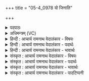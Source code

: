 +++
title = "05-4_0978 यो जिनाति"

+++
<details><summary>पदपाठः</summary>

यः꣢। जि꣣ना꣡ति꣢। न। जी꣡य꣢꣯ते। ह꣡न्ति꣢꣯। श꣡त्रु꣢꣯म्। अ꣣भी꣡त्य꣢। अ꣣भि। इ꣡त्य꣢꣯। सः। पव꣣स्व। सहस्रजित्। सहस्र। जित्। ९७८।
</details>

<details><summary>अधिमन्त्रम् (VC)</summary>

- पवमानः सोमः
- अवत्सारः काश्यपः
- गायत्री
- षड्जः
</details>

<details><summary>हिन्दी : आचार्य रामनाथ वेदालंकार - विषयः</summary>

अगले मन्त्र में जगदीश्वर की शक्ति का वर्णन करते हुए उसका आह्वान किया गया है।
</details>

<details><summary>हिन्दी : आचार्य रामनाथ वेदालंकार - पदार्थः</summary>

पदार्थान्वय -  (यः)जो आप(जिनाति)विघ्नों वा विपत्तियों को विनष्ट करते हो, (न जीयते)किसी से पराजित नहीं होते हो,प्रत्युत(अभीत्य)आक्रमण करके(शत्रुम्)शत्रु काम,क्रोध आदि को(हन्ति)मारते हो, (सः)वह आप(सहस्रजित्)हजारों आन्तरिक एवं बाह्य सम्पदाओं के विजेता होते हुए(पवस्व)हे पवमान सोम अर्थात् क्रियाशील जीवात्मन्!प्रगति करो ॥४॥
</details>

<details><summary>हिन्दी : आचार्य रामनाथ वेदालंकार - भावार्थः</summary>

भावार्थ -  परमेश्वर का उपासक उसकी मित्रता प्राप्त करके प्रचण्ड से प्रचण्ड बाह्य तथा आन्तरिक शत्रुओं को जीत सकता है ॥४॥
</details>

<details><summary>संस्कृत : आचार्य रामनाथ वेदालंकार - विषयः</summary>

अथ जीवात्मनः शक्तिं वर्णयंस्तमाह्वयति।
</details>

<details><summary>संस्कृत : आचार्य रामनाथ वेदालंकार - पदार्थः</summary>

पदार्थान्वय -  हे पवमानसोम क्रियाशील जीवात्मन्! (यः)यो भवान्(जिनाति)विघ्नान् विपदो वा विनाशयति।[ज्या वयोहानौ,क्र्यादिः।] (न जीयते)केनापि न पराजीयते,प्रत्युत(अभीत्य)आक्रम्य(शत्रुम्)वैरिणं कामक्रोधादिकम्(हन्ति)मारयति, (सः)असौ(सहस्रजित्)सहस्राणाम् आन्तराणां बाह्यानां च सम्पदां विजेता सन् त्वम्(पवस्व)प्रगतिं कुरु ॥४॥
</details>

<details><summary>संस्कृत : आचार्य रामनाथ वेदालंकार - भावार्थः</summary>

भावार्थ -  परमेश्वरस्योपासकस्तत्सख्यं प्राप्य प्रचण्डानपि बाह्यानान्तरांश्च रिपून् विजेतुं क्षमते ॥४॥
</details>

<details><summary>संस्कृत : आचार्य रामनाथ वेदालंकार - पादटिप्पनी</summary>

टिप्पनी -   १.ऋ० ९।५५।४।
</details>